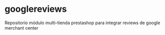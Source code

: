 # googlereviews
Repositorio módulo multi-tienda prestashop para integrar reviews de google merchant center 
